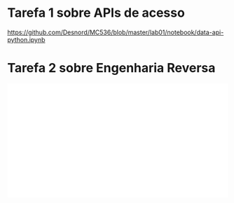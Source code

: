 # Tarefa 1 sobre APIs de acesso
https://github.com/Desnord/MC536/blob/master/lab01/notebook/data-api-python.ipynb
# Tarefa 2 sobre Engenharia Reversa
![img](https://github.com/Desnord/MC536/blob/master/lab01/images/diagrama.png)

